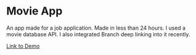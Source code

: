 # Movie App
An app made for a job application. Made in less than 24 hours. I used a movie database API. I also integrated Branch deep linking into it recently.

[Link to Demo](https://appetize.io/app/hrnwaq1b9naff5a1myfyt0dcfc?device=iphone5s&scale=75&orientation=portrait&osVersion=9.3)
